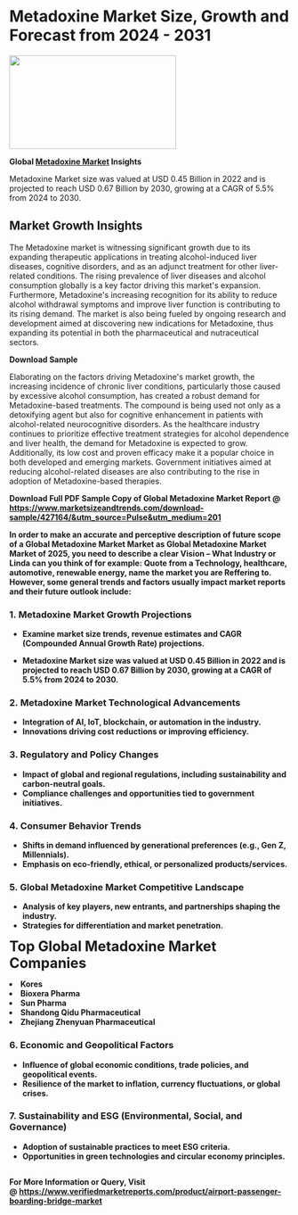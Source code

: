 <H1>Metadoxine Market Size, Growth and Forecast from 2024 - 2031</H1><img class="aligncenter size-medium wp-image-584254" src="https://thirdeyenews.in/wp-content/uploads/2024/09/Global-Market-Research-300x168.jpeg" alt="" width="300" height="168" /><p><strong>Global&nbsp;<a href="https://www.marketsizeandtrends.com/download-sample/427164/&amp;utm_source=Pulse&amp;utm_medium=201">Metadoxine Market</a> Insights</strong></p><p>Metadoxine Market size was valued at USD 0.45 Billion in 2022 and is projected to reach USD 0.67 Billion by 2030, growing at a CAGR of 5.5% from 2024 to 2030.</p><p><h2>Market Growth Insights</h2> <p>The Metadoxine market is witnessing significant growth due to its expanding therapeutic applications in treating alcohol-induced liver diseases, cognitive disorders, and as an adjunct treatment for other liver-related conditions. The rising prevalence of liver diseases and alcohol consumption globally is a key factor driving this market's expansion. Furthermore, Metadoxine's increasing recognition for its ability to reduce alcohol withdrawal symptoms and improve liver function is contributing to its rising demand. The market is also being fueled by ongoing research and development aimed at discovering new indications for Metadoxine, thus expanding its potential in both the pharmaceutical and nutraceutical sectors.</p> <p><strong>Download Sample</strong></p> <p>Elaborating on the factors driving Metadoxine's market growth, the increasing incidence of chronic liver conditions, particularly those caused by excessive alcohol consumption, has created a robust demand for Metadoxine-based treatments. The compound is being used not only as a detoxifying agent but also for cognitive enhancement in patients with alcohol-related neurocognitive disorders. As the healthcare industry continues to prioritize effective treatment strategies for alcohol dependence and liver health, the demand for Metadoxine is expected to grow. Additionally, its low cost and proven efficacy make it a popular choice in both developed and emerging markets. Government initiatives aimed at reducing alcohol-related diseases are also contributing to the rise in adoption of Metadoxine-based therapies.</p> <p><strong></p><p><span class=""><strong>Download Full PDF Sample Copy of Global Metadoxine Market Report</strong> @ <a href="https://www.marketsizeandtrends.com/download-sample/427164/&amp;utm_source=Pulse&amp;utm_medium=201" target="_blank">https://www.marketsizeandtrends.com/download-sample/427164/&amp;utm_source=Pulse&amp;utm_medium=201</a></span></p><p>In order to make an accurate and perceptive description of future scope of a Global&nbsp;Metadoxine Market Market as Global&nbsp;Metadoxine Market Market of 2025, you need to describe a clear Vision &ndash; What Industry or Linda can you think of for example: Quote from a Technology, healthcare, automotive, renewable energy, name the market you are Reffering to. However, some general trends and factors usually impact market reports and their future outlook include:</p><h3>1.&nbsp;<strong>Metadoxine Market Growth Projections</strong></h3><ul><li>Examine market size trends, revenue estimates and CAGR (Compounded Annual Growth Rate) projections.</li><li><p>Metadoxine Market size was valued at USD 0.45 Billion in 2022 and is projected to reach USD 0.67 Billion by 2030, growing at a CAGR of 5.5% from 2024 to 2030.</p></li></ul><h3>2.&nbsp;<strong>Metadoxine Market Technological Advancements</strong></h3><ul><li>Integration of AI, IoT, blockchain, or automation in the industry.</li><li>Innovations driving cost reductions or improving efficiency.</li></ul><h3>3.&nbsp;<strong>Regulatory and Policy Changes</strong></h3><ul><li>Impact of global and regional regulations, including sustainability and carbon-neutral goals.</li><li>Compliance challenges and opportunities tied to government initiatives.</li></ul><h3>4.&nbsp;<strong>Consumer Behavior Trends</strong></h3><ul><li>Shifts in demand influenced by generational preferences (e.g., Gen Z, Millennials).</li><li>Emphasis on eco-friendly, ethical, or personalized products/services.</li></ul><h3>5.&nbsp;<strong>Global Metadoxine Market Competitive Landscape</strong></h3><ul><li>Analysis of key players, new entrants, and partnerships shaping the industry.</li><li>Strategies for differentiation and market penetration.</li></ul><p data-pm-slice="1 1 []"><span style="color: inherit; font-family: inherit; font-size: 25px;">Top Global Metadoxine Market Companies</span></p><div class="" data-test-id=""><p><li>Kores</li><li> Bioxera Pharma</li><li> Sun Pharma</li><li> Shandong Qidu Pharmaceutical</li><li> Zhejiang Zhenyuan Pharmaceutical</li></p></div><h3>6.&nbsp;<strong>Economic and Geopolitical Factors</strong></h3><ul><li>Influence of global economic conditions, trade policies, and geopolitical events.</li><li>Resilience of the market to inflation, currency fluctuations, or global crises.</li></ul><h3>7.&nbsp;<strong>Sustainability and ESG (Environmental, Social, and Governance)</strong></h3><ul><li>Adoption of sustainable practices to meet ESG criteria.</li><li>Opportunities in green technologies and circular economy principles.</li></ul><h2><strong style="font-size: 14px;">For More Information or Query, Visit @&nbsp;</strong><a style="background-color: #ffffff; font-size: 14px;" href="https://www.marketsizeandtrends.com/report/metadoxine-market/" target="_blank">https://www.verifiedmarketreports.com/product/airport-passenger-boarding-bridge-market</a></h2>
